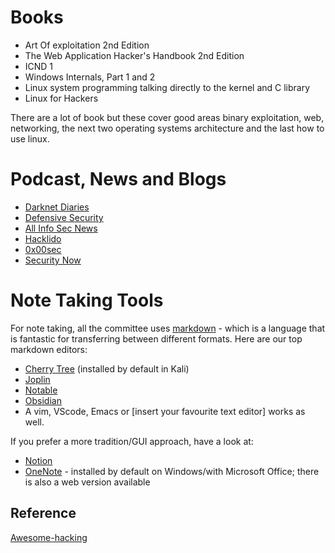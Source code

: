 # Books
- Art Of exploitation 2nd Edition
- The Web Application Hacker's Handbook 2nd Edition
- ICND 1
- Windows Internals, Part 1 and 2
- Linux system programming talking directly to the kernel and C library
- Linux for Hackers

There are a lot of book but these cover good areas binary exploitation, web, networking, the next two operating systems architecture and the last how to use linux.


# Podcast, News and Blogs
- [Darknet Diaries](https://open.spotify.com/show/4XPl3uEEL9hvqMkoZrzbx5?si=kIjVtgCuSdy3PFXwEOO8ug&dl_branch=1)
- [Defensive Security](https://defensivesecurity.org/)
- [All Info Sec News](https://allinfosecnews.com/)
- [Hacklido](https://hacklido.com/)
- [0x00sec](https://0x00sec.org/)
- [Security Now](https://twit.tv/shows/security-now)

# Note Taking Tools
For note taking, all the committee uses [markdown](https://www.markdownguide.org/) - which is a language that is fantastic for transferring between different formats. Here are our top markdown editors:
- [Cherry Tree](https://www.giuspen.com/cherrytree/) (installed by default in Kali)
- [Joplin](https://joplinapp.org/)
- [Notable](https://notable.app/)
- [Obsidian](https://obsidian.md/)
- A vim, VScode, Emacs or [insert your favourite text editor] works as well.

If you prefer a more tradition/GUI approach, have a look at:
- [Notion](https://www.notion.so/)
- [OneNote](https://www.onenote.com) - installed by default on Windows/with Microsoft Office; there is also a web version available

## Reference
[Awesome-hacking](https://github.com/Hack-with-Github/Awesome-Hacking)

